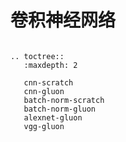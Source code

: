 # 卷积神经网络


```eval_rst

.. toctree::
   :maxdepth: 2

   cnn-scratch
   cnn-gluon
   batch-norm-scratch
   batch-norm-gluon
   alexnet-gluon
   vgg-gluon
```
